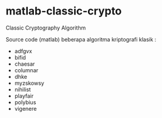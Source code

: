 # matlab-classic-crypto
Classic Cryptography Algorithm

Source code (matlab) beberapa algoritma kriptografi klasik :
- adfgvx
- bifid
- chaesar
- columnar
- dhke
- myzskowsy
- nihilist
- playfair
- polybius
- vigenere

